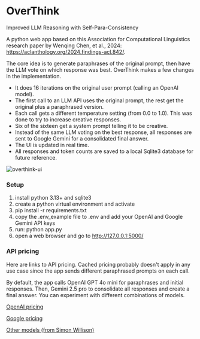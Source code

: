 # OverThink
Improved LLM Reasoning with Self-Para-Consistency

A python web app based on this Association for Computational Linguistics research paper by Wenqing Chen, et al., 2024: https://aclanthology.org/2024.findings-acl.842/. 

The core idea is to generate paraphrases of the original prompt, then have the LLM vote on which response was best. OverThink makes a few changes in the implementation.

- It does 16 iterations on the original user prompt (calling an OpenAI model).
- The first call to an LLM API uses the original prompt, the rest get the original plus a paraphrased version.
- Each call gets a different temperature setting (from 0.0 to 1.0). This was done to try to increase creative responses.
- Six of the sixteen get a system prompt telling it to be creative.
- Instead of the same LLM voting on the best response, all responses are sent to Google Gemini for a consolidated final answer.
- The UI is updated in real time.
- All responses and token counts are saved to a local Sqlite3 database for future reference.

![overthink-ui](https://github.com/user-attachments/assets/c0587e2e-6886-4230-a6b6-21da73af0088)

### Setup

1. install python 3.13+ and sqlite3
2. create a python virtual environment and activate
3. pip install -r requirements.txt
4. copy the .env_example file to .env and add your OpenAI and Google Gemini API keys
5. run: python app.py
6. open a web browser and go to http://127.0.0.1:5000/

### API pricing

Here are links to API pricing. Cached pricing probably doesn't apply in any use case since the app sends different paraphrased prompts on each call.

By default, the app calls OpenAI GPT 4o mini for paraphrases and initial responses. Then, Gemini 2.5 pro to consolidate all responses and create a final answer. You can experiment with different combinations of models.

[OpenAI pricing](https://platform.openai.com/docs/pricing)

[Google pricing](https://ai.google.dev/gemini-api/docs/pricing)

[Other models (from Simon Willison)](https://www.llm-prices.com/)
